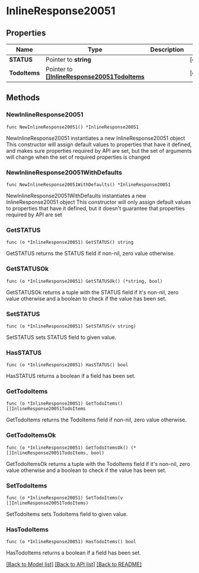 # InlineResponse20051

## Properties

Name | Type | Description | Notes
------------ | ------------- | ------------- | -------------
**STATUS** | Pointer to **string** |  | [optional] 
**TodoItems** | Pointer to [**[]InlineResponse20051TodoItems**](InlineResponse20051TodoItems.md) |  | [optional] 

## Methods

### NewInlineResponse20051

`func NewInlineResponse20051() *InlineResponse20051`

NewInlineResponse20051 instantiates a new InlineResponse20051 object
This constructor will assign default values to properties that have it defined,
and makes sure properties required by API are set, but the set of arguments
will change when the set of required properties is changed

### NewInlineResponse20051WithDefaults

`func NewInlineResponse20051WithDefaults() *InlineResponse20051`

NewInlineResponse20051WithDefaults instantiates a new InlineResponse20051 object
This constructor will only assign default values to properties that have it defined,
but it doesn't guarantee that properties required by API are set

### GetSTATUS

`func (o *InlineResponse20051) GetSTATUS() string`

GetSTATUS returns the STATUS field if non-nil, zero value otherwise.

### GetSTATUSOk

`func (o *InlineResponse20051) GetSTATUSOk() (*string, bool)`

GetSTATUSOk returns a tuple with the STATUS field if it's non-nil, zero value otherwise
and a boolean to check if the value has been set.

### SetSTATUS

`func (o *InlineResponse20051) SetSTATUS(v string)`

SetSTATUS sets STATUS field to given value.

### HasSTATUS

`func (o *InlineResponse20051) HasSTATUS() bool`

HasSTATUS returns a boolean if a field has been set.

### GetTodoItems

`func (o *InlineResponse20051) GetTodoItems() []InlineResponse20051TodoItems`

GetTodoItems returns the TodoItems field if non-nil, zero value otherwise.

### GetTodoItemsOk

`func (o *InlineResponse20051) GetTodoItemsOk() (*[]InlineResponse20051TodoItems, bool)`

GetTodoItemsOk returns a tuple with the TodoItems field if it's non-nil, zero value otherwise
and a boolean to check if the value has been set.

### SetTodoItems

`func (o *InlineResponse20051) SetTodoItems(v []InlineResponse20051TodoItems)`

SetTodoItems sets TodoItems field to given value.

### HasTodoItems

`func (o *InlineResponse20051) HasTodoItems() bool`

HasTodoItems returns a boolean if a field has been set.


[[Back to Model list]](../README.md#documentation-for-models) [[Back to API list]](../README.md#documentation-for-api-endpoints) [[Back to README]](../README.md)


